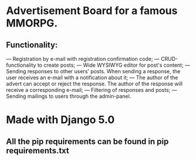 # Advertisement Board for a famous MMORPG.
## Functionality:
— Registration by e-mail with registration confirmation code;
— CRUD-functionality to create posts;
— Wide WYSIWYG editor for post's content;
— Sending responses to other users' posts. When sending a response, the user receives an e-mail with a notification about it;
— The author of the advert can accept or reject the response. The author of the response will receive a corresponding e-mail;
— Filtering of responses and posts;
— Sending mailings to users through the admin-panel.

# Made with Django 5.0
## All the pip requirements can be found in pip requirements.txt
